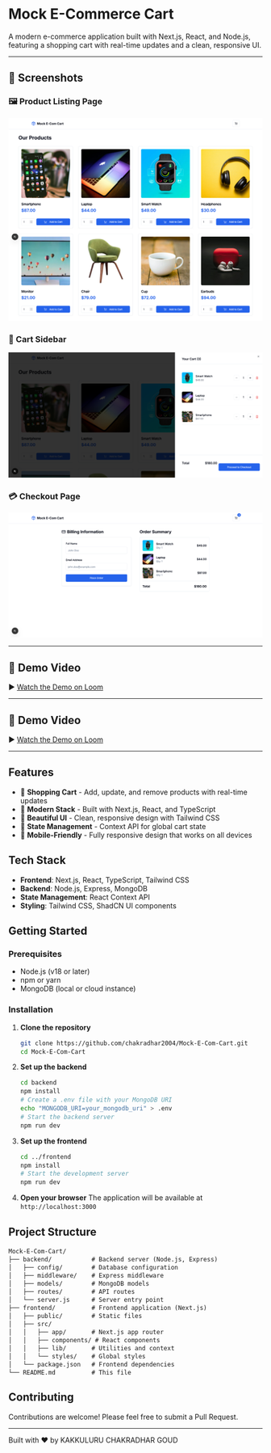 # Mock E-Commerce Cart

A modern e-commerce application built with Next.js, React, and Node.js, featuring a shopping cart with real-time updates and a clean, responsive UI.

---

## 📸 Screenshots

### 🖼️ Product Listing Page
![Product Listing Page](https://github.com/chakradhar2004/Mock-E-Com-Cart/blob/main/Screenshot%202025-10-29%20at%2020-09-04%20Mock%20E-Com%20Cart.png?raw=true)

### 🛒 Cart Sidebar
![Cart Sidebar](https://github.com/chakradhar2004/Mock-E-Com-Cart/blob/main/Screenshot%202025-10-29%20at%2020-09-41%20Mock%20E-Com%20Cart.png?raw=true)

### 💳 Checkout Page
![Checkout Page](https://github.com/chakradhar2004/Mock-E-Com-Cart/blob/main/Screenshot%202025-10-29%20at%2020-09-59%20Mock%20E-Com%20Cart.png?raw=true)

---

## 🎥 Demo Video

▶️ [Watch the Demo on Loom](https://www.loom.com/share/ccf7e2e516654b56ad3072c371305ef7)

---

## 🎥 Demo Video

▶️ [Watch the Demo on Loom](https://www.loom.com/share/ccf7e2e516654b56ad3072c371305ef7)

---

## Features

- 🛒 **Shopping Cart** - Add, update, and remove products with real-time updates
- 🚀 **Modern Stack** - Built with Next.js, React, and TypeScript
- 🎨 **Beautiful UI** - Clean, responsive design with Tailwind CSS
- 🔄 **State Management** - Context API for global cart state
- 📱 **Mobile-Friendly** - Fully responsive design that works on all devices

## Tech Stack

- **Frontend**: Next.js, React, TypeScript, Tailwind CSS
- **Backend**: Node.js, Express, MongoDB
- **State Management**: React Context API
- **Styling**: Tailwind CSS, ShadCN UI components

## Getting Started

### Prerequisites

- Node.js (v18 or later)
- npm or yarn
- MongoDB (local or cloud instance)

### Installation

1. **Clone the repository**
   ```bash
   git clone https://github.com/chakradhar2004/Mock-E-Com-Cart.git
   cd Mock-E-Com-Cart
   ```

2. **Set up the backend**
   ```bash
   cd backend
   npm install
   # Create a .env file with your MongoDB URI
   echo "MONGODB_URI=your_mongodb_uri" > .env
   # Start the backend server
   npm run dev
   ```

3. **Set up the frontend**
   ```bash
   cd ../frontend
   npm install
   # Start the development server
   npm run dev
   ```

4. **Open your browser**
   The application will be available at `http://localhost:3000`

## Project Structure

```
Mock-E-Com-Cart/
├── backend/           # Backend server (Node.js, Express)
│   ├── config/        # Database configuration
│   ├── middleware/    # Express middleware
│   ├── models/        # MongoDB models
│   ├── routes/        # API routes
│   └── server.js      # Server entry point
├── frontend/          # Frontend application (Next.js)
│   ├── public/        # Static files
│   ├── src/
│   │   ├── app/       # Next.js app router
│   │   ├── components/ # React components
│   │   ├── lib/       # Utilities and context
│   │   └── styles/    # Global styles
│   └── package.json   # Frontend dependencies
└── README.md          # This file
```

## Contributing

Contributions are welcome! Please feel free to submit a Pull Request.

---

Built with ❤️ by KAKKULURU CHAKRADHAR GOUD
